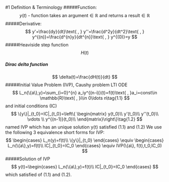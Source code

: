 #1 Definition & Terminology
#####Function:
$$
y(t)\text{ - function takes an argument}\in\mathbb{R}\text{ and returns a result}\in\mathbb{R}
$$
#####Derivative:
$$
y'=\frac{dy}{dt}\text{ , }
y''=\frac{d^2y}{dt^2}\text{ , }
y^{(n)}=\frac{d^{n}y}{dt^{n}}\text{ , }
y^{(0)}=y
$$
#####Heaviside step function
$$
H(t)
$$
##### Dirac delta function
$$
\delta(t)=\frac{dH(t)}{dt}
$$
#####Initial Value Problem (IVP), Caushy problem
LTI ODE
$$
L_n(\{a\},y)=\sum_{i=0}^{n} a_iy^{(n-i)}(t)=f(t)\text{ , }a_i=const\in \mathbb{R}\text{ , }i\in 0\ldots n\tag{1.1}
$$
and initial conditions (IC)
$$
    \{y\}|_{t_0}=IC|_{t_0}=\left\{
    \begin{matrix}
    y(t_0)\\
    y'(t_0)\\
    y''(t_0)\\
    \vdots \\ 
    y^{(n-1)}(t_0)\\ 
    \end{matrix}\right\}\tag{1.2}
$$
named IVP which has an unique solution y(t) satisfied (1.1) and (1.2)
We use the following 3 equivalence short forms for IVP:
$$
\begin{cases}
L_n(y)=f(t)\\
\{y\}|_{t_0}
\end{cases}
\equiv
\begin{cases}
L_n(\{a\},y)=f(t)\\
IC|_{t_0}=IC_0
\end{cases}
\equiv
IVP(\{a\}, f(t),t_0,IC_0)
$$
#####Solution of IVP
$$
y(t)=\begin{cases}
L_n(\{a\},y)=f(t)\\
IC|_{t_0}=IC_0
\end{cases}
$$
which satisfied of (1.1) and (1.2).
